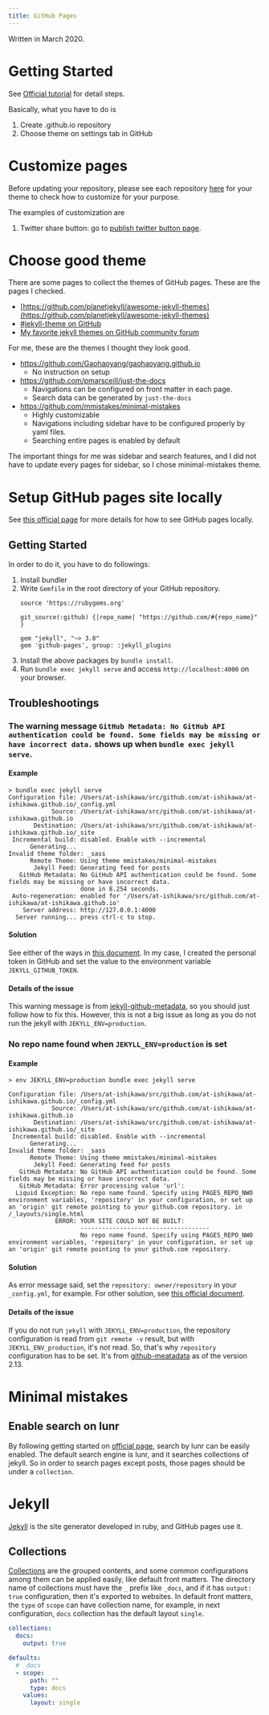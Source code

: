 ```yaml
---
title: GitHub Pages
---
```

Written in March 2020.

Getting Started
===
See [Official tutorial](https://help.github.com/en/github/working-with-github-pages/getting-started-with-github-pages) for detail steps.

Basically, what you have to do is
1. Create <username>.github.io repository
1. Choose theme on settings tab in GitHub


Customize pages
===
Before updating your repository, please see each repository [here](https://github.com/pages-themes) for your theme to check how to customize for your purpose.

The examples of customization are
1. Twitter share button: go to [publish twitter button page](https://publish.twitter.com/?buttonText=Share&buttonType=TweetButton&widget=Button).


Choose good theme
===
There are some pages to collect the themes of GitHub pages.
These are the pages I checked.
- [https://github.com/planetjekyll/awesome-jekyll-themes](https://github.com/planetjekyll/awesome-jekyll-themes)
- [#jekyll-theme on GitHub](https://github.com/topics/jekyll-theme)
- [My favorite jekyll themes on GitHub community forum](https://github.community/t5/GitHub-Pages/My-favorite-jekyll-themes-How-bout-you/td-p/24680)

For me, these are the themes I thought they look good.
- https://github.com/Gaohaoyang/gaohaoyang.github.io
    - No instruction on setup
- https://github.com/pmarsceill/just-the-docs
    - Navigations can be configured on front matter in each page.
    - Search data can be generated by `just-the-docs`
- https://github.com/mmistakes/minimal-mistakes
    - Highly customizable
    - Navigations including sidebar have to be configured properly by yaml files.
	- Searching entire pages is enabled by default

The important things for me was sidebar and search features, and I did not have to update every pages for sidebar, so I chose minimal-mistakes theme.


Setup GitHub pages site locally
===

See [this official page](https://help.github.com/en/enterprise/2.14/user/articles/setting-up-your-github-pages-site-locally-with-jekyll) for more details for how to see GitHub pages locally.

Getting Started
---
In order to do it, you have to do followings:
1. Install bundler
1. Write `Gemfile` in the root directory of your GitHub repository.
    ```
    source 'https://rubygems.org'

    git_source(:github) {|repo_name| "https://github.com/#{repo_name}" }

    gem "jekyll", "~> 3.8"
    gem 'github-pages', group: :jekyll_plugins
    ```
1. Install the above packages by `bundle install`.
1. Run `bundle exec jekyll serve` and access `http://localhost:4000` on your browser.


Troubleshootings
---
### The warning message `GitHub Metadata: No GitHub API authentication could be found. Some fields may be missing or have incorrect data.` shows up when `bundle exec jekyll serve`.

#### Example
```
> bundle exec jekyll serve
Configuration file: /Users/at-ishikawa/src/github.com/at-ishikawa/at-ishikawa.github.io/_config.yml
            Source: /Users/at-ishikawa/src/github.com/at-ishikawa/at-ishikawa.github.io
       Destination: /Users/at-ishikawa/src/github.com/at-ishikawa/at-ishikawa.github.io/_site
 Incremental build: disabled. Enable with --incremental
      Generating...
Invalid theme folder: _sass
      Remote Theme: Using theme mmistakes/minimal-mistakes
       Jekyll Feed: Generating feed for posts
   GitHub Metadata: No GitHub API authentication could be found. Some fields may be missing or have incorrect data.
                    done in 8.254 seconds.
 Auto-regeneration: enabled for '/Users/at-ishikawa/src/github.com/at-ishikawa/at-ishikawa.github.io'
    Server address: http://127.0.0.1:4000
  Server running... press ctrl-c to stop.
```

#### Solution
See either of the ways in [this document](https://github.com/jekyll/github-metadata/blob/master/docs/authentication.md).
In my case, I created the personal token in GitHub and set the value to the environment variable `JEKYLL_GITHUB_TOKEN`.

#### Details of the issue
This warning message is from [jekyll-github-metadata](https://github.com/jekyll/github-metadata), so you should just follow how to fix this.
However, this is not a big issue as long as you do not run the jekyll with `JEKYLL_ENV=production`.

### No repo name found when `JEKYLL_ENV=production` is set

#### Example
```
> env JEKYLL_ENV=production bundle exec jekyll serve

Configuration file: /Users/at-ishikawa/src/github.com/at-ishikawa/at-ishikawa.github.io/_config.yml
            Source: /Users/at-ishikawa/src/github.com/at-ishikawa/at-ishikawa.github.io
       Destination: /Users/at-ishikawa/src/github.com/at-ishikawa/at-ishikawa.github.io/_site
 Incremental build: disabled. Enable with --incremental
      Generating...
Invalid theme folder: _sass
      Remote Theme: Using theme mmistakes/minimal-mistakes
       Jekyll Feed: Generating feed for posts
   GitHub Metadata: No GitHub API authentication could be found. Some fields may be missing or have incorrect data.
   GitHub Metadata: Error processing value 'url':
  Liquid Exception: No repo name found. Specify using PAGES_REPO_NWO environment variables, 'repository' in your configuration, or set up an 'origin' git remote pointing to your github.com repository. in /_layouts/single.html
             ERROR: YOUR SITE COULD NOT BE BUILT:
                    ------------------------------------
                    No repo name found. Specify using PAGES_REPO_NWO environment variables, 'repository' in your configuration, or set up an 'origin' git remote pointing to your github.com repository.
```

#### Solution
As error message said, set the `repository: owner/repository` in your `_config.yml`, for example.
For other solution, see [this official document](https://github.com/jekyll/github-metadata/blob/master/docs/configuration.md).

#### Details of the issue
If you do not run `jekyll` with `JEKYLL_ENV=production`, the repository configuration is read from `git remote -v` result, but with `JEKYLL_ENV_production`, it's not read.
So, that's why `repository` configuration has to be set.
It's from [github-meatadata](https://github.com/jekyll/github-metadata/blob/v2.13.0/lib/jekyll-github-metadata/repository_finder.rb#L62_L67) as of the version 2.13.


Minimal mistakes
===

Enable search on lunr
---

By following getting started on [official page](https://mmistakes.github.io/minimal-mistakes/docs/configuration/#site-search), search by lunr can be easily enabled.
The default search engine is lunr, and it searches collections of jekyll.
So in order to search pages except posts, those pages should be under a `collection`.


Jekyll
===
[Jekyll](https://jekyllrb.com/) is the site generator developed in ruby, and GitHub pages use it.

Collections
---
[Collections](https://jekyllrb.com/docs/collections/) are the grouped contents, and some common configurations among them can be applied easily, like default front matters.
The directory name of collections must have the `_` prefix like `_docs`, and if it has `output: true` configuration, then it's exported to websites.
In default front matters, the `type` of `scope` can have collection name, for example, in next configuration, `docs` collection has the default layout `single`.

```yml
collections:
  docs:
    output: true

defaults:
  # _docs
  - scope:
      path: ""
      type: docs
    values:
      layout: single
```
